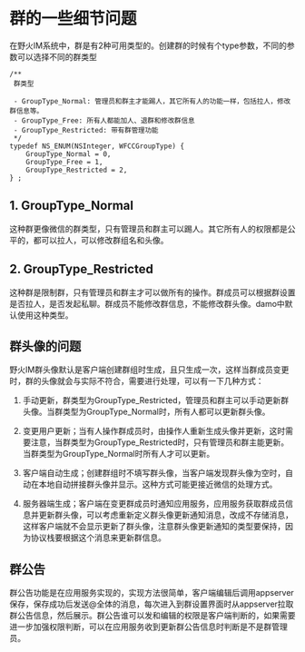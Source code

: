 # 群的一些细节问题
在野火IM系统中，群是有2种可用类型的。创建群的时候有个type参数，不同的参数可以选择不同的群类型
```
/**
 群类型

 - GroupType_Normal: 管理员和群主才能踢人，其它所有人的功能一样，包括拉人，修改群信息等。
 - GroupType_Free: 所有人都能加人、退群和修改群信息
 - GroupType_Restricted: 带有群管理功能
 */
typedef NS_ENUM(NSInteger, WFCCGroupType) {
    GroupType_Normal = 0,
    GroupType_Free = 1,
    GroupType_Restricted = 2,
} ;
```

## 1. GroupType_Normal
这种群更像微信的群类型，只有管理员和群主可以踢人。其它所有人的权限都是公平的，都可以拉人，可以修改群组名和头像。

## 2. GroupType_Restricted
这种群是限制群，只有管理员和群主才可以做所有的操作。群成员可以根据群设置是否拉人，是否发起私聊。群成员不能修改群信息，不能修改群头像。damo中默认使用这种类型。

## 群头像的问题
野火IM群头像默认是客户端创建群组时生成，且只生成一次，这样当群成员变更时，群的头像就会与实际不符合，需要进行处理，可以有一下几种方式：

1. 手动更新，群类型为GroupType_Restricted，管理员和群主可以手动更新群头像。当群类型为GroupType_Normal时，所有人都可以更新群头像。

2. 变更用户更新；当有人操作群成员时，由操作人重新生成头像并更新，这时需要注意，当群类型为GroupType_Restricted时，只有管理员和群主能更新。当群类型为GroupType_Normal时所有人才可以更新。

3. 客户端自动生成；创建群组时不填写群头像，当客户端发现群头像为空时，自动在本地自动拼接群头像并显示。这种方式可能更接近微信的处理方式。

4. 服务器端生成；客户端在变更群成员时通知应用服务，应用服务获取群成员信息并更新群头像，可以考虑重新定义群头像更新通知消息，改成不存储消息，这样客户端就不会显示更新了群头像，注意群头像更新通知的类型要保持，因为协议栈要根据这个消息来更新群信息。

## 群公告
群公告功能是在应用服务实现的，实现方法很简单，客户端编辑后调用appserver保存，保存成功后发送@全体的消息，每次进入到群设置界面时从appserver拉取群公告信息，然后展示。群公告谁可以发和编辑的权限是客户端判断的，如果需要进一步加强权限判断，可以在应用服务收到更新群公告信息时判断是不是群管理员。

